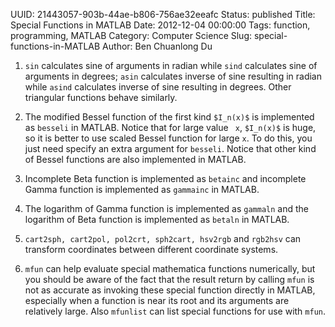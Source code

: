 UUID: 21443057-903b-44ae-b806-756ae32eeafc
Status: published
Title: Special Functions in MATLAB
Date: 2012-12-04 00:00:00
Tags: function, programming, MATLAB
Category: Computer Science
Slug: special-functions-in-MATLAB
Author: Ben Chuanlong Du


1. `sin` calculates sine of arguments in radian 
while `sind` calculates sine of arguments in degrees; 
`asin` calculates inverse of sine resulting in radian 
while `asind` calculates inverse of sine resulting in degrees. 
Other triangular functions behave similarly.

2. The modified Bessel function of the first kind `$I_n(x)$` 
is implemented as `besseli` in MATLAB. 
Notice that for large value ` x`, `$I_n(x)$` is huge, 
so it is better to use scaled Bessel function for large `x`. 
To do this, you just need specify an extra argument for `besseli`. 
Notice that other kind of Bessel functions are also implemented in MATLAB.

3. Incomplete Beta function is implemented as `betainc` 
and incomplete Gamma function is implemented as `gammainc` in MATLAB.

4. The logarithm of Gamma function is implemented as `gammaln` 
and the logarithm of Beta function is implemented as `betaln` in MATLAB.

5. `cart2sph, cart2pol, pol2crt, sph2cart, hsv2rgb` and `rgb2hsv` can
transform coordinates between different coordinate systems.

6. `mfun` can help evaluate special mathematica functions numerically,
but you should be aware of the fact that the result return by
calling `mfun` is not as accurate as invoking these special function
directly in MATLAB, especially when a function is near its root and
its arguments are relatively large. Also `mfunlist` can list special
functions for use with `mfun`.

